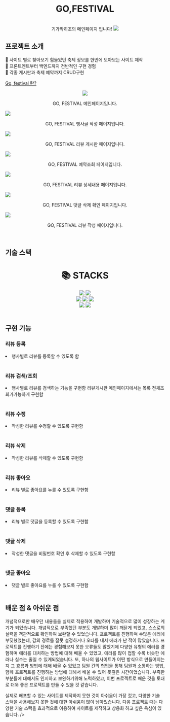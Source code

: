 
<div align="center">

# GO,FESTIVAL
</div>

<p align="center">
  <br>
  기가막히조의 메인페이지 입니다!
  <img src="./readme-static/img/메인페이지.PNG">
  <br>
</p>



## 프로젝트 소개

<p align="justify">
	사이트 별로 찾아보기 힘들었던 축제 정보를 한번에 모아보는 사이트 제작<br>
	프론트엔트부터 백엔드까지 전반적인 구현 경험<br>
	각종 게시판과 축제 예약까지 CRUD구현

</p>

<a href="https://drive.google.com/file/d/1mG-G1pvNusgcNeo4dG5fRqusZKPWVOaS/view?usp=sharing" >Go, festival 란?</a>

<p align="center">
<img src="./readme-static/img/메인페이지.PNG">
  <br>
  <p align="center">GO, FESTIVAL 메인페이지입니다.</p>
  <img src="./readme-static/img/게시글 작성.PNG">
  <br >
   <p align="center">GO, FESTIVAL 행사글 작성 페이지입니다.</p>
  <img src="./readme-static/img/게시판.PNG">
  <br>
   <p align="center">GO, FESTIVAL 리뷰 게시판 페이지입니다.</p>
  <img src="./readme-static/img/예약조회.PNG">
  <br>
   <p align="center">GO, FESTIVAL 예약조회 페이지입니다.</p>
  <img src="./readme-static/img/댓글 상세내용.PNG">
  <br>
   <p align="center">GO, FESTIVAL 리뷰 상세내용 페이지입니다.</p>
  <img src="./readme-static/img/댓글 삭제.PNG">
  <br>
   <p align="center">GO, FESTIVAL 댓글 삭제 확인 페이지입니다.</p>
  <img src="./readme-static/img/리뷰 작성하기.PNG">
  <br>
  <p align="center">GO, FESTIVAL 리뷰 작성 페이지입니다.</p>
</p>

<br>

## 기술 스택

<div align=center><h1>📚 STACKS</h1></div>

<div align=center> 
  <img src="https://img.shields.io/badge/java-007396?style=for-the-badge&logo=java&logoColor=white">
<img src="https://img.shields.io/badge/html5-E34F26?style=for-the-badge&logo=html5&logoColor=white">
  <br>
<img src="https://img.shields.io/badge/css-1572B6?style=for-the-badge&logo=css3&logoColor=white">
<img src="https://img.shields.io/badge/javascript-F7DF1E?style=for-the-badge&logo=javascript&logoColor=black">
<img src="https://img.shields.io/badge/jquery-0769AD?style=for-the-badge&logo=jquery&logoColor=white">
  <br>
<img src="https://img.shields.io/badge/oracle-F80000?style=for-the-badge&logo=oracle&logoColor=white">
<img src="https://img.shields.io/badge/github-181717?style=for-the-badge&logo=github&logoColor=white">

</div>

<br>

## 구현 기능

### 리뷰 등록
<li>행사별로 리뷰를 등록할 수 있도록 함</li>
<br>

### 리뷰 검색/조회
<li>행사별로 리뷰를 검색하는 기능을 구현함 
리뷰게시판 메인페이지에서는 목록 전체조회가가능하게 구현함
</li>
<br>


### 리뷰 수정
<li>작성한 리뷰를 수정할 수 있도록 구현함</li>
<br>

### 리뷰 삭제
<li>작성한 리뷰를 삭제할 수 있도록 구현함</li>
<br>

### 리뷰 좋아요
<li>리뷰 별로 좋아요를 누를 수 있도록 구현함</li>
<br>

### 댓글 등록
<li>리뷰 별로 댓글을 등록할 수 있도록 구현함</li>
<br>

### 댓글 삭제
<li>작성한 댓글을 비밀번호 확인 후 삭제할 수 있도록 구현함</li>
<br>

### 댓글 좋아요
<li>댓글 별로 좋아요를 누를 수 있도록 구현함</li>

<br>

## 배운 점 & 아쉬운 점

<p align="justify">
개념적으로만 배우던 내용들을 실제로 적용하여 개발하며 기술적으로 많이 성장하는 계기가 되었습니다.
개념적으로 부족했던 부분도 개발하며 많이 깨닫게 되었고, 스스로의 실력을 객관적으로 확인하여 보완할 수 있었습니다.
프로젝트를 진행하며 수많은 에러에 부딪혔었는데, 값의 경로를 잘못 설정하거나 오타를 내서 에러가 난 적이 많았습니다. 프로젝트를 진행하기 전에는 경험해보지 못한 오류들도 많았기에 다양한 유형의 에러를 경험하며 에러를 대처하는 방법에 대해 배울 수 있었고, 에러를 많이 접할 수록 비슷한 에러나 실수는 줄일 수 있게되었습니다.
또, 하나의 웹사이트가 어떤 방식으로 만들어지는 지 그 흐름과 방법에 대해 배울 수 있었고 팀원 간의 협업을 통해 팀원과 소통하는 방법, 함께 프로젝트를 진행하는 방법에 대해서 배울 수 있어 뜻깊은 시간이었습니다.
부족한 부분들에 대해서도 인지하고 보완하기위해 노력하였고, 이번 프로젝트로 배운 것을 토대로 더욱 좋은 프로젝트를 만들 수 있을 것 같습니다.

실제로 배포할 수 있는 사이트를 제작하지 못한 것이 아쉬움이 가장 컸고, 다양한 기술 스택을 사용해보지 못한 것에 대한 아쉬움이 많이 남아있습니다. 다음 프로젝트 때는 다양한 기술 스택을 효과적으로 이용하여 사이트를 제작하고 상용화 하고 싶은 욕심이 있습니다.
/>

</p>

<br>


<!-- Stack Icon Refernces -->

[js]: ./readme-static/img/javascript.svg
[java]: ./readme-static/img/java.svg
